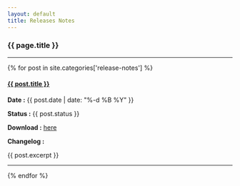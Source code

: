 ```yaml
---
layout: default
title: Releases Notes
---
```


### {{ page.title }}
***

{% for post in site.categories['release-notes'] %}
  <h4><a href="{{ post.url }}">{{ post.title }}</a></h4>
  <p><strong>Date :</strong> {{ post.date | date: "%-d %B %Y" }}</p>
  <p><strong>Status :</strong> {{ post.status }}</p>
  <p><strong>Download :</strong> <a href="{{ post.download }}">here</a></p>
  <p><strong>Changelog :</strong></p>
  {{ post.excerpt }}
  <hr>
{% endfor %}

<div id="toc">
</div>
